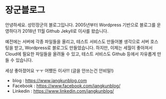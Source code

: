 # 장군블로그

안녕하세요. 성민장군의 블로그입니다.
2005년부터 Wordpress 기반으로 블로그를 운영하다가 2018년 11월 Github Jekyll로 이사를 왔습니다.

예전에는 서버에 각종 파일들을 올리고, 테스트 서비스도 만들어볼 생각으로 서버 호스팅을 받고, Wordpress로 블로그도 만들었습니다.
하지만, 이제는 세월이 좋아져서 Cloud에 필요한 파일들을 올려둘 수 있고, 테스트 서비스도 Github 등에서 자유롭게 만들 수 있습니다.

세상 좋아졌어요 ㅜㅜ
어쨌든 이사!!!
(글을 안쓰는건 안비밀!)

* blog : <https://www.jangkunblog.com>
* Facebook : <https://www.facebook.com/jangkunblog/>
* Linkedin : <https://www.linkedin.com/jangkunblog/>